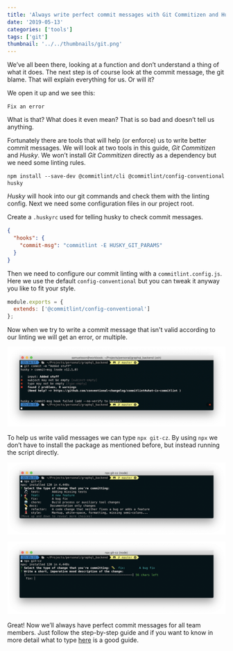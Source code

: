 ```yaml
---
title: 'Always write perfect commit messages with Git Commitizen and Husky'
date: '2019-05-13'
categories: ['tools']
tags: ['git']
thumbnail: '../../thumbnails/git.png'
---
```


We’ve all been there, looking at a function and don’t understand a thing of what it does. The next step is of course look at the commit message, the git blame. That will explain everything for us. Or will it?

We open it up and we see this:

```
Fix an error
```

What is that? What does it even mean? That is so bad and doesn’t tell us anything.

Fortunately there are tools that will help (or enforce) us to write better commit messages. We will look at two tools in this guide, _Git Commitizen_ and _Husky_. We won’t install _Git Commitizen_ directly as a dependency but we need some linting rules.

```shell
npm install --save-dev @commitlint/cli @commitlint/config-conventional husky
```

_Husky_ will hook into our git commands and check them with the linting config. Next we need some configuration files in our project root.

Create a `.huskyrc` used for telling husky to check commit messages.

```json
{
  "hooks": {
    "commit-msg": "commitlint -E HUSKY_GIT_PARAMS"
  }
}
```

Then we need to configure our commit linting with a `commitlint.config.js`. Here we use the default `config-conventional` but you can tweak it anyway you like to fit your style.

```javascript
module.exports = {
  extends: ['@commitlint/config-conventional']
};
```

Now when we try to write a commit message that isn't valid according to our linting we will get an error, or multiple.

![Error when writing invalif commit msg](error.png)

To help us write valid messages we can type `npx git-cz`. By using `npx` we don’t have to install the package as mentioned before, but instead running the script directly.

![Pick what kind of commit it is](commiting.png)

![Help with writing good commit msg](help.png)

Great! Now we’ll always have perfect commit messages for all team members. Just follow the step-by-step guide and if you want to know in more detail what to type [here](https://github.com/erlang/otp/wiki/writing-good-commit-messages) is a good guide.
